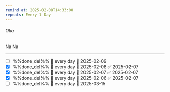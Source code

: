 ```yaml
---
remind at: 2025-02-08T14:33:00
repeats: Every 1 Day
---
```

###### Oka 
Na Na

---
- [ ] %%done_del%% 🔁 every day 📅 2025-02-09
- [x] %%done_del%% 🔁 every day 📅 2025-02-08 ✅ 2025-02-07
- [x] %%done_del%% 🔁 every day 📅 2025-02-07 ✅ 2025-02-07
- [x] %%done_del%% 🔁 every day 📅 2025-02-06 ✅ 2025-02-07
- [ ] %%done_del%% 🔁 every day 📅 2025-03-15